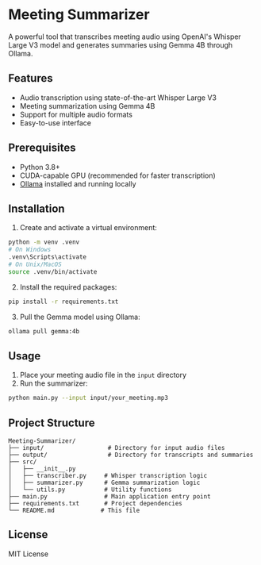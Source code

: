 # Meeting Summarizer

A powerful tool that transcribes meeting audio using OpenAI's Whisper Large V3 model and generates summaries using Gemma 4B through Ollama.

## Features

- Audio transcription using state-of-the-art Whisper Large V3
- Meeting summarization using Gemma 4B
- Support for multiple audio formats
- Easy-to-use interface

## Prerequisites

- Python 3.8+
- CUDA-capable GPU (recommended for faster transcription)
- [Ollama](https://ollama.ai/) installed and running locally

## Installation

1. Create and activate a virtual environment:
```bash
python -m venv .venv
# On Windows
.venv\Scripts\activate
# On Unix/MacOS
source .venv/bin/activate
```

2. Install the required packages:
```bash
pip install -r requirements.txt
```

3. Pull the Gemma model using Ollama:
```bash
ollama pull gemma:4b
```

## Usage

1. Place your meeting audio file in the `input` directory
2. Run the summarizer:
```bash
python main.py --input input/your_meeting.mp3
```

## Project Structure

```
Meeting-Summarizer/
├── input/                  # Directory for input audio files
├── output/                 # Directory for transcripts and summaries
├── src/
│   ├── __init__.py
│   ├── transcriber.py     # Whisper transcription logic
│   ├── summarizer.py      # Gemma summarization logic
│   └── utils.py           # Utility functions
├── main.py                # Main application entry point
├── requirements.txt       # Project dependencies
└── README.md             # This file
```

## License

MIT License